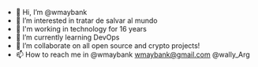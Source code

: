 - 👋 Hi, I’m @wmaybank
- 👀 I’m interested in tratar de salvar al mundo
- 💪 I'm working in technology for 16 years
- 🌱 I’m currently learning DevOps
- 💞️ I’m collaborate on all open source and crypto projects!
- 📫 How to reach me in @wmaybank wmaybank@gmail.com @wally_Arg

<!---
wmaybank/wmaybank is a ✨ special ✨ repository because its `README.md` (this file) appears on your GitHub profile.
You can click the Preview link to take a look at your changes.
--->
